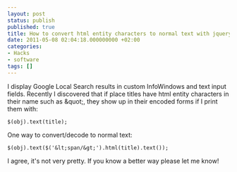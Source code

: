 ```yaml
---
layout: post
status: publish
published: true
title: How to convert html entity characters to normal text with jquery
date: 2011-05-08 02:04:18.000000000 +02:00
categories:
- Hacks
- software
tags: []
---
```

I display Google Local Search results in custom InfoWindows and text input fields. Recently I discovered that if place titles have html entity characters in their name such as &amp;quot;, they show up in their encoded forms if I print them with:

```
$(obj).text(title);
```

One way to convert/decode to normal text:

```
$(obj).text($('&lt;span/&gt;').html(title).text());
```

I agree, it's not very pretty. If you know a better way please let me know!
